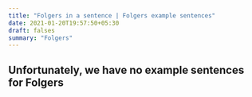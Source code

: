 ```yaml
---
title: "Folgers in a sentence | Folgers example sentences"
date: 2021-01-20T19:57:50+05:30
draft: falses
summary: "Folgers"
---
```

## Unfortunately, we have no example sentences for Folgers                 
